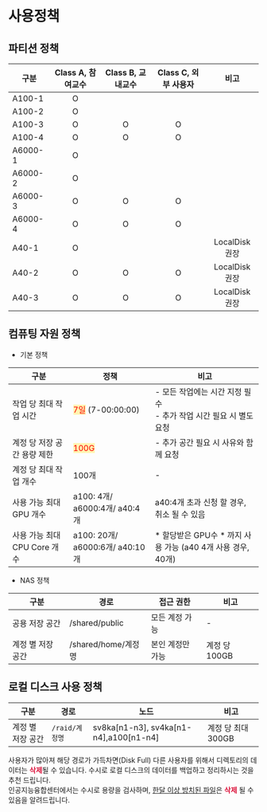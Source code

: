 # 사용정책

## 파티션 정책
| 구분     | Class A, 참여교수 | Class B, 교내교수 | Class C, 외부 사용자 | 비고           |
|----------|:-----------------:|:-----------------:|:--------------------:|:--------------:|
| A100-1   |         O         |                   |                      |                |
| A100-2   |         O         |                   |                      |                |
| A100-3   |         O         |         O         |          O           |                |
| A100-4   |         O         |         O         |          O           |                |
| A6000-1  |         O         |                   |                      |                |
| A6000-2  |         O         |                   |                      |                |
| A6000-3  |         O         |         O         |          O           |                |
| A6000-4  |         O         |         O         |          O           |                |
| A40-1    |         O         |                   |                      | LocalDisk 권장 |
| A40-2    |         O         |         O         |          O           | LocalDisk 권장 |
| A40-3    |         O         |         O         |          O           | LocalDisk 권장 |


## 컴퓨팅 자원 정책

- 기본 정책

| 구분 | 정책 | 비고 |
|---|---|---|
| 작업 당 최대 작업 시간 | <span style='background-color:#fff5b1; color:red'>7일</span> (7-00:00:00) | - 모든 작업에는 시간 지정 필수 <br> - 추가 작업 시간 필요 시 별도 요청 |
| 계정 당 저장 공간 용량 제한 | <span style='background-color:#fff5b1; color:red'>100G</span> | - 추가 공간 필요 시 사유와 함께 요청 |
| 계정 당 최대 작업 개수 | 100개 | - |
| 사용 가능 최대 GPU 개수 | a100: 4개/ a6000:4개/ a40:4개 | a40:4개 초과 신청 할 경우, 취소 될 수 있음 |
| 사용 가능 최대 CPU Core 개수 | a100: 20개/ a6000:6개/ a40:10개 | * 할당받은 GPU수 * 까지 사용 가능 (a40 4개 사용 경우, 40개) |

- NAS 정책

| 구분 | 경로 | 접근 권한 | 비고 |
|---|---|---|---|
| 공용 저장 공간 | /shared/public | 모든 계정 가능 | - |
| 계정 별 저장 공간 | /shared/home/계정명 | 본인 계정만 가능 | 계정 당 100GB |


## 로컬 디스크 사용 정책

| 구분 | 경로 | 노드 | 비고 |
|---|---|---|---|
| 계정 별 저장 공간 | <code>/raid/계정명</code> | sv8ka[n1-n3], sv4ka[n1-n4],a100[n1-n4] | 계정 당 최대 300GB |

<aside class="warning">
사용자가 많아져 해당 경로가 가득차면(Disk Full) 다른 사용자를 위해서 디렉토리의 데이터는 <b style='color:crimson'>삭제</b>될 수 있습니다. 수시로 로컬 디스크의 데이터를 백업하고 정리하시는 것을 추천 드립니다.
<br>
인공지능융합센터에서는 수시로 용량을 검사하며, <u>한달 이상 방치된 파일</u>은 <strong style='color:crimson'>삭제</strong> 될 수 있음을 알려드립니다.
</aside>